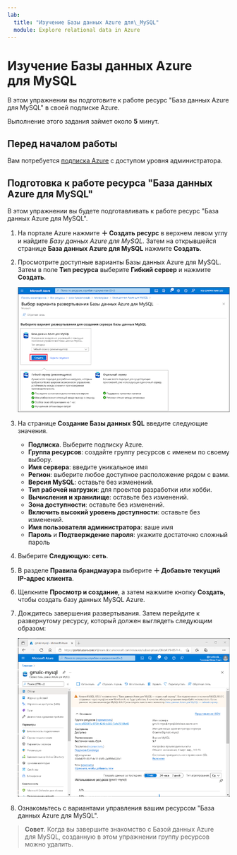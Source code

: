 ```yaml
---
lab:
  title: "Изучение Базы данных Azure для\_MySQL"
  module: Explore relational data in Azure
---
```


# Изучение Базы данных Azure для MySQL

В этом упражнении вы подготовите к работе ресурс "База данных Azure для MySQL" в своей подписке Azure.

Выполнение этого задания займет около **5** минут.

## Перед началом работы

Вам потребуется [подписка Azure](https://azure.microsoft.com/free) с доступом уровня администратора.

## Подготовка к работе ресурса "База данных Azure для MySQL"

В этом упражнении вы будете подготавливать к работе ресурс "База данных Azure для MySQL".

1. На портале Azure нажмите **&#65291; Создать ресурс** в верхнем левом углу и найдите *Базу данных Azure для MySQL*. Затем на открывшейся странице **База данных Azure для MySQL** нажмите **Создать**.

1. Просмотрите доступные варианты Базы данных Azure для MySQL. Затем в поле **Тип ресурса** выберите **Гибкий сервер** и нажмите **Создать**.

    ![Снимок экрана: варианты развертывания Базы данных Azure для MySQL.](images/mysql-options.png)

1. На странице **Создание Базы данных SQL** введите следующие значения.
    - **Подписка**. Выберите подписку Azure.
    - **Группа ресурсов**: создайте группу ресурсов с именем по своему выбору.
    - **Имя сервера**: введите уникальное имя
    - **Регион**: выберите любое доступное расположение рядом с вами.
    - **Версия MySQL**: оставьте без изменений.
    - **Тип рабочей нагрузки**: для проектов разработки или хобби.
    - **Вычисления и хранилище**: оставьте без изменений.
    - **Зона доступности**: оставьте без изменений.
    - **Включить высокий уровень доступности**: оставьте без изменений.
    - **Имя пользователя администратора**: ваше имя
    - **Пароль** и **Подтверждение пароля**: укажите достаточно сложный пароль

1. Выберите **Следующую: сеть**.

1. В разделе **Правила брандмауэра** выберите **&#65291; Добавьте текущий IP-адрес клиента**.

1. Щелкните **Просмотр и создание**, а затем нажмите кнопку **Создать**, чтобы создать базу данных MySQL Azure.

1. Дождитесь завершения развертывания. Затем перейдите к развернутому ресурсу, который должен выглядеть следующим образом:

    ![Снимок экрана портала Azure со страницей Базы данных Azure для MySQL.](images/mysql-portal.png)

1. Ознакомьтесь с вариантами управления вашим ресурсом "База данных Azure для MySQL".

> **Совет**. Когда вы завершите знакомство с Базой данных Azure для MySQL, созданную в этом упражнении группу ресурсов можно удалить.
